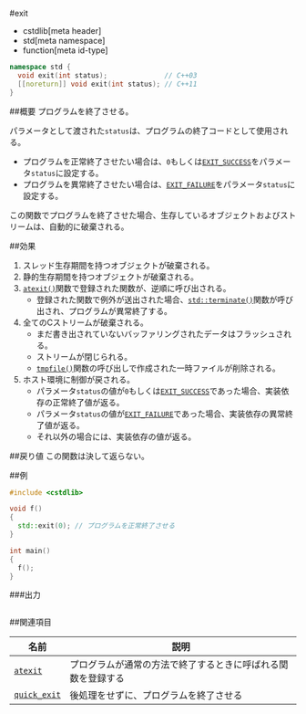 #exit
* cstdlib[meta header]
* std[meta namespace]
* function[meta id-type]

```cpp
namespace std {
  void exit(int status);              // C++03
  [[noreturn]] void exit(int status); // C++11
}
```

##概要
プログラムを終了させる。

パラメータとして渡された`status`は、プログラムの終了コードとして使用される。

- プログラムを正常終了させたい場合は、`0`もしくは[`EXIT_SUCCESS`](./exit_success.md)をパラメータ`status`に設定する。
- プログラムを異常終了させたい場合は、[`EXIT_FAILURE`](./exit_failure.md)をパラメータ`status`に設定する。

この関数でプログラムを終了させた場合、生存しているオブジェクトおよびストリームは、自動的に破棄される。


##効果
1. スレッド生存期間を持つオブジェクトが破棄される。
2. 静的生存期間を持つオブジェクトが破棄される。
3. [`atexit()`](./atexit.md)関数で登録された関数が、逆順に呼び出される。
    - 登録された関数で例外が送出された場合、[`std::terminate()`](/reference//exception/terminate.md)関数が呼び出され、プログラムが異常終了する。
4. 全てのCストリームが破棄される。
    - まだ書き出されていないバッファリングされたデータはフラッシュされる。
    - ストリームが閉じられる。
    - [`tmpfile()`](/reference/cstdio/tmpfile.md.nolink)関数の呼び出しで作成された一時ファイルが削除される。
5. ホスト環境に制御が戻される。
    - パラメータ`status`の値が`0`もしくは[`EXIT_SUCCESS`](./exit_success.md)であった場合、実装依存の正常終了値が返る。
    - パラメータ`status`の値が[`EXIT_FAILURE`](./exit_failure.md)であった場合、実装依存の異常終了値が返る。
    - それ以外の場合には、実装依存の値が返る。


##戻り値
この関数は決して返らない。


##例
```cpp
#include <cstdlib>

void f()
{
  std::exit(0); // プログラムを正常終了させる
}

int main()
{
  f();
}
```

###出力
```
```


##関連項目

| 名前 | 説明 |
|------|------|
| [`atexit`](./atexit.md) | プログラムが通常の方法で終了するときに呼ばれる関数を登録する |
| [`quick_exit`](./quick_exit.md) | 後処理をせずに、プログラムを終了させる |


